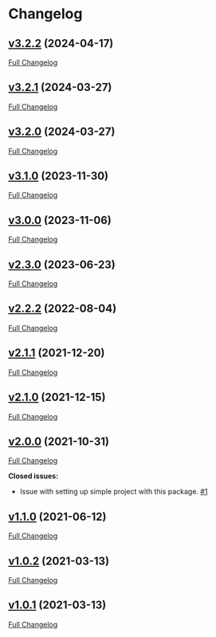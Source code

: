 # Changelog
## [v3.2.2](https://github.com/profesia/psr15-symfony-bundle/tree/v3.2.2) (2024-04-17)

[Full Changelog](https://github.com/profesia/psr15-symfony-bundle/compare/v3.2.1...v3.2.2)

## [v3.2.1](https://github.com/profesia/psr15-symfony-bundle/tree/v3.2.1) (2024-03-27)

[Full Changelog](https://github.com/profesia/psr15-symfony-bundle/compare/v3.2.0...v3.2.1)

## [v3.2.0](https://github.com/profesia/psr15-symfony-bundle/tree/v3.2.0) (2024-03-27)

[Full Changelog](https://github.com/profesia/psr15-symfony-bundle/compare/v3.1.0...v3.2.0)

## [v3.1.0](https://github.com/profesia/psr15-symfony-bundle/tree/v3.1.0) (2023-11-30)

[Full Changelog](https://github.com/profesia/psr15-symfony-bundle/compare/v3.0.0...v3.1.0)

## [v3.0.0](https://github.com/profesia/psr15-symfony-bundle/tree/v3.0.0) (2023-11-06)

[Full Changelog](https://github.com/profesia/psr15-symfony-bundle/compare/v2.3.0...v3.0.0)

## [v2.3.0](https://github.com/profesia/psr15-symfony-bundle/tree/v2.3.0) (2023-06-23)

[Full Changelog](https://github.com/profesia/psr15-symfony-bundle/compare/v2.2.2...v2.3.0)

## [v2.2.2](https://github.com/profesia/psr15-symfony-bundle/tree/v2.1.1) (2022-08-04)

[Full Changelog](https://github.com/profesia/psr15-symfony-bundle/compare/v2.1.1...v2.2.2)


## [v2.1.1](https://github.com/profesia/psr15-symfony-bundle/tree/v2.1.1) (2021-12-20)

[Full Changelog](https://github.com/profesia/psr15-symfony-bundle/compare/v2.1.0...v2.1.1)

## [v2.1.0](https://github.com/profesia/psr15-symfony-bundle/tree/v2.1.0) (2021-12-15)

[Full Changelog](https://github.com/profesia/psr15-symfony-bundle/compare/v2.0.0...v2.1.0)

## [v2.0.0](https://github.com/profesia/psr15-symfony-bundle/tree/v2.0.0) (2021-10-31)

[Full Changelog](https://github.com/profesia/psr15-symfony-bundle/compare/v1.1.0...v2.0.0)

**Closed issues:**

- Issue with setting up simple project with this package. [\#1](https://github.com/profesia/psr15-symfony-bundle/issues/1)

## [v1.1.0](https://github.com/profesia/psr15-symfony-bundle/tree/v1.1.0) (2021-06-12)

[Full Changelog](https://github.com/profesia/psr15-symfony-bundle/compare/v1.0.2...v1.1.0)

## [v1.0.2](https://github.com/profesia/psr15-symfony-bundle/tree/v1.0.2) (2021-03-13)

[Full Changelog](https://github.com/profesia/psr15-symfony-bundle/compare/v1.0.1...v1.0.2)

## [v1.0.1](https://github.com/profesia/psr15-symfony-bundle/tree/v1.0.1) (2021-03-13)

[Full Changelog](https://github.com/profesia/psr15-symfony-bundle/compare/v1.0.0...v1.0.1)
